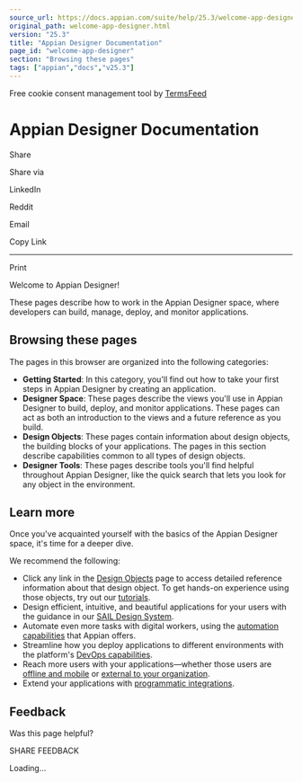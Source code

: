 ```yaml
---
source_url: https://docs.appian.com/suite/help/25.3/welcome-app-designer.html
original_path: welcome-app-designer.html
version: "25.3"
title: "Appian Designer Documentation"
page_id: "welcome-app-designer"
section: "Browsing these pages"
tags: ["appian","docs","v25.3"]
---
```



Free cookie consent management tool by [TermsFeed](https://www.termsfeed.com/)

# Appian Designer Documentation

Share

Share via

LinkedIn

Reddit

Email

Copy Link

* * *

Print

Welcome to Appian Designer!

These pages describe how to work in the Appian Designer space, where developers can build, manage, deploy, and monitor applications.

## Browsing these pages

The pages in this browser are organized into the following categories:

-   **Getting Started**: In this category, you'll find out how to take your first steps in Appian Designer by creating an application.
-   **Designer Space**: These pages describe the views you'll use in Appian Designer to build, deploy, and monitor applications. These pages can act as both an introduction to the views and a future reference as you build.
-   **Design Objects**: These pages contain information about design objects, the building blocks of your applications. The pages in this section describe capabilities common to all types of design objects.
-   **Designer Tools**: These pages describe tools you'll find helpful throughout Appian Designer, like the quick search that lets you look for any object in the environment.

## Learn more

Once you've acquainted yourself with the basics of the Appian Designer space, it's time for a deeper dive.

We recommend the following:

-   Click any link in the [Design Objects](design-objects.html) page to access detailed reference information about that design object. To get hands-on experience using those objects, try out our [tutorials](Tutorials.html).
-   Design efficient, intuitive, and beautiful applications for your users with the guidance in our [SAIL Design System](sail/home.html).
-   Automate even more tasks with digital workers, using the [automation capabilities](Automation_Landing.html) that Appian offers.
-   Streamline how you deploy applications to different environments with the platform's [DevOps capabilities](devops-with-appian.html).
-   Reach more users with your applications—whether those users are [offline and mobile](offline-mobile-overview.html) or [external to your organization](portals-home.html).
-   Extend your applications with [programmatic integrations](extending-appian.html).

## Feedback

Was this page helpful?

SHARE FEEDBACK

Loading...